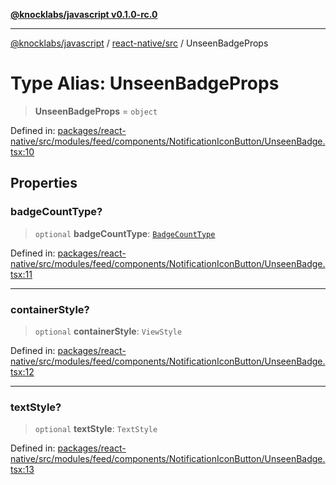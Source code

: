 [**@knocklabs/javascript v0.1.0-rc.0**](../../../README.md)

***

[@knocklabs/javascript](../../../modules.md) / [react-native/src](../README.md) / UnseenBadgeProps

# Type Alias: UnseenBadgeProps

> **UnseenBadgeProps** = `object`

Defined in: [packages/react-native/src/modules/feed/components/NotificationIconButton/UnseenBadge.tsx:10](https://github.com/knocklabs/javascript/blob/main/packages/react-native/src/modules/feed/components/NotificationIconButton/UnseenBadge.tsx#L10)

## Properties

### badgeCountType?

> `optional` **badgeCountType**: [`BadgeCountType`](BadgeCountType.md)

Defined in: [packages/react-native/src/modules/feed/components/NotificationIconButton/UnseenBadge.tsx:11](https://github.com/knocklabs/javascript/blob/main/packages/react-native/src/modules/feed/components/NotificationIconButton/UnseenBadge.tsx#L11)

***

### containerStyle?

> `optional` **containerStyle**: `ViewStyle`

Defined in: [packages/react-native/src/modules/feed/components/NotificationIconButton/UnseenBadge.tsx:12](https://github.com/knocklabs/javascript/blob/main/packages/react-native/src/modules/feed/components/NotificationIconButton/UnseenBadge.tsx#L12)

***

### textStyle?

> `optional` **textStyle**: `TextStyle`

Defined in: [packages/react-native/src/modules/feed/components/NotificationIconButton/UnseenBadge.tsx:13](https://github.com/knocklabs/javascript/blob/main/packages/react-native/src/modules/feed/components/NotificationIconButton/UnseenBadge.tsx#L13)
